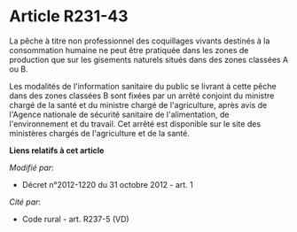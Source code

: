 # Article R231-43

La pêche à titre non professionnel des coquillages vivants destinés à la consommation humaine ne peut être pratiquée dans les
zones de production que sur les gisements naturels situés dans des zones classées A ou B. 

Les modalités de l'information sanitaire du public se livrant à cette pêche dans des zones classées B sont fixées par un
arrêté conjoint du ministre chargé de la santé et du ministre chargé de l'agriculture, après avis de l'Agence nationale de
sécurité sanitaire de l'alimentation, de l'environnement et du travail. Cet arrêté est disponible sur le site des ministères
chargés de l'agriculture et de la santé.

**Liens relatifs à cet article**

_Modifié par_:

  - Décret n°2012-1220 du 31 octobre 2012 - art. 1

_Cité par_:

  - Code rural - art. R237-5 (VD)
